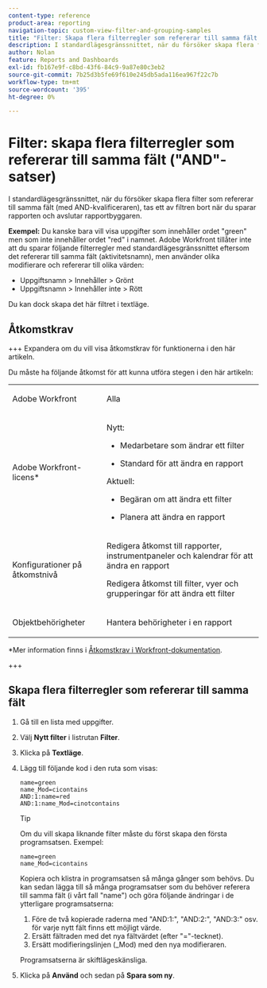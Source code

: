 ```yaml
---
content-type: reference
product-area: reporting
navigation-topic: custom-view-filter-and-grouping-samples
title: "Filter: Skapa flera filterregler som refererar till samma fält ('AND'-satser)"
description: I standardlägesgränssnittet, när du försöker skapa flera filter som refererar till samma fält (med AND-kvalificeraren), tas ett av filtren bort när du sparar rapporten och avslutar rapportbyggaren.
author: Nolan
feature: Reports and Dashboards
exl-id: fb167e9f-c8bd-43f6-84c9-9a87e80c3eb2
source-git-commit: 7b25d3b5fe69f610e245db5ada116ea967f22c7b
workflow-type: tm+mt
source-wordcount: '395'
ht-degree: 0%

---
```


# Filter: skapa flera filterregler som refererar till samma fält (&quot;AND&quot;-satser)

<!--Audited: 10/2024-->

I standardlägesgränssnittet, när du försöker skapa flera filter som refererar till samma fält (med AND-kvalificeraren), tas ett av filtren bort när du sparar rapporten och avslutar rapportbyggaren.

**Exempel:** Du kanske bara vill visa uppgifter som innehåller ordet &quot;green&quot; men som inte innehåller ordet &quot;red&quot; i namnet. Adobe Workfront tillåter inte att du sparar följande filterregler med standardlägesgränssnittet eftersom det refererar till samma fält (aktivitetsnamn), men använder olika modifierare och refererar till olika värden:

* Uppgiftsnamn > Innehåller > Grönt
* Uppgiftsnamn > Innehåller inte > Rött

Du kan dock skapa det här filtret i textläge.

## Åtkomstkrav

+++ Expandera om du vill visa åtkomstkrav för funktionerna i den här artikeln.

Du måste ha följande åtkomst för att kunna utföra stegen i den här artikeln:

<table style="table-layout:auto"> 
 <col> 
 <col> 
 <tbody> 
  <tr> 
   <td role="rowheader">Adobe Workfront</td> 
   <td> <p>Alla</p> </td> 
  </tr> 
  <tr> 
   <td role="rowheader">Adobe Workfront-licens*</td> 
   <td> 
    <p>Nytt:</p>
   <ul><li><p>Medarbetare som ändrar ett filter </p></li>
   <li><p>Standard för att ändra en rapport</p></li> </ul>

<p>Aktuell:</p>
   <ul><li><p>Begäran om att ändra ett filter </p></li>
   <li><p>Planera att ändra en rapport</p></li> </ul></td> 
  </tr> 
  <tr> 
   <td role="rowheader">Konfigurationer på åtkomstnivå</td> 
   <td> <p>Redigera åtkomst till rapporter, instrumentpaneler och kalendrar för att ändra en rapport</p> <p>Redigera åtkomst till filter, vyer och grupperingar för att ändra ett filter</p> </td> 
  </tr> 
  <tr> 
   <td role="rowheader">Objektbehörigheter</td> 
   <td> <p>Hantera behörigheter i en rapport</p>  </td> 
  </tr> 
 </tbody> 
</table>

*Mer information finns i [Åtkomstkrav i Workfront-dokumentation](/help/quicksilver/administration-and-setup/add-users/access-levels-and-object-permissions/access-level-requirements-in-documentation.md).

+++

## Skapa flera filterregler som refererar till samma fält

1. Gå till en lista med uppgifter.
1. Välj **Nytt filter** i listrutan **Filter**.
1. Klicka på **Textläge**.
1. Lägg till följande kod i den ruta som visas:

   ```
   name=green
   name_Mod=cicontains
   AND:1:name=red
   AND:1:name_Mod=cinotcontains
   ```

   >[!TIP]
   >
   >Om du vill skapa liknande filter måste du först skapa den första programsatsen. Exempel:
   >
   >```
   >name=green
   >name_Mod=cicontains
   >```
   >
   >Kopiera och klistra in programsatsen så många gånger som behövs. Du kan sedan lägga till så många programsatser som du behöver referera till samma fält (i vårt fall &quot;name&quot;) och göra följande ändringar i de ytterligare programsatserna:
   >
   >1. Före de två kopierade raderna med &quot;AND:1:&quot;, &quot;AND:2:&quot;, &quot;AND:3:&quot; osv. för varje nytt fält finns ett möjligt värde.
   >1. Ersätt fältraden med det nya fältvärdet (efter &quot;=&quot;-tecknet).
   >1. Ersätt modifieringslinjen (_Mod) med den nya modifieraren.
   >   
   >Programsatserna är skiftlägeskänsliga.

1. Klicka på **Använd** och sedan på **Spara som ny**.
